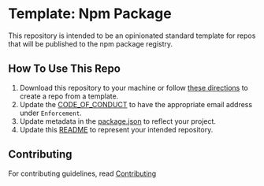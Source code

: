# Template: Npm Package

This repository is intended to be an opinionated standard template for repos that will be published to the npm package registry.

## How To Use This Repo

1. Download this repository to your machine or follow [these directions](https://help.github.com/en/github/creating-cloning-and-archiving-repositories/creating-a-repository-from-a-template) to create a repo from a template.
2. Update the [CODE_OF_CONDUCT](CofC) to have the appropriate email address under `Enforcement`.
3. Update metadata in the [package.json](package) to reflect your project.
4. Update this [README](README) to represent your intended repository.

## Contributing

For contributing guidelines, read [Contributing](CONTRIB)

[readme]: readme.md
[package]: package.json
[contrib]: contributing.md
[cofc]: code_of_conduct.md

